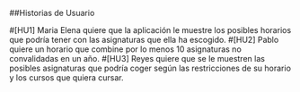 ##Historias de Usuario

#[HU1] Maria Elena quiere que la aplicación le muestre los posibles horarios que podría tener con las asignaturas que ella ha escogido.
#[HU2] Pablo quiere un horario que combine por lo menos 10 asignaturas no convalidadas en un año.
#[HU3] Reyes quiere que se le muestren las posibles asignaturas que podría coger según las restricciones de su horario y los cursos que quiera cursar.
